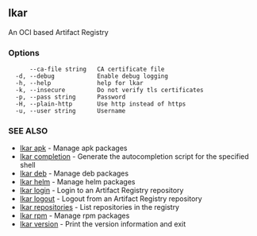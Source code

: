 ## lkar

An OCI based Artifact Registry

### Options

```
      --ca-file string   CA certificate file
  -d, --debug            Enable debug logging
  -h, --help             help for lkar
  -k, --insecure         Do not verify tls certificates
  -p, --pass string      Password
  -H, --plain-http       Use http instead of https
  -u, --user string      Username
```

### SEE ALSO

* [lkar apk](lkar_apk.md)	 - Manage apk packages
* [lkar completion](lkar_completion.md)	 - Generate the autocompletion script for the specified shell
* [lkar deb](lkar_deb.md)	 - Manage deb packages
* [lkar helm](lkar_helm.md)	 - Manage helm packages
* [lkar login](lkar_login.md)	 - Login to an Artifact Registry repository
* [lkar logout](lkar_logout.md)	 - Logout from an Artifact Registry repository
* [lkar repositories](lkar_repositories.md)	 - List repositories in the registry
* [lkar rpm](lkar_rpm.md)	 - Manage rpm packages
* [lkar version](lkar_version.md)	 - Print the version information and exit

